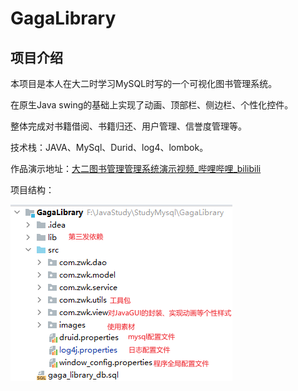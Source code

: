 # GagaLibrary

## 项目介绍

本项目是本人在大二时学习MySQL时写的一个可视化图书管理系统。

在原生Java swing的基础上实现了动画、顶部栏、侧边栏、个性化控件。

整体完成对书籍借阅、书籍归还、用户管理、信誉度管理等。

技术栈：JAVA、MySql、Durid、log4、lombok。

作品演示地址：[大二图书管理管理系统演示视频_哔哩哔哩_bilibili](https://www.bilibili.com/video/BV1P34y147ru/?vd_source=3bb392221986998942d6811690699178)

项目结构：

![image-20220630223422294](https://raw.githubusercontent.com/Voryla/myimages/main/deepinJVM/20220630223422.png)


